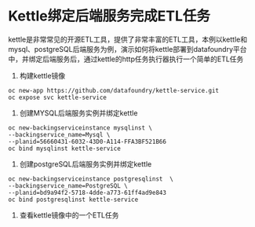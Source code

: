 # Kettle绑定后端服务完成ETL任务
kettle是非常常见的开源ETL工具，提供了非常丰富的ETL工具，本例以kettle和mysql、postgreSQL后端服务为例，演示如何将kettle部署到datafoundry平台中，并绑定后端服务后，通过kettle的http任务执行器执行一个简单的ETL任务
1.  构建kettle镜像
``` 
oc new-app https://github.com/datafoundry/kettle-service.git
oc expose svc kettle-service
``` 
1.  创建MYSQL后端服务实例并绑定kettle
``` 
oc new-backingserviceinstance mysqlinst \
--backingservice_name=Mysql \
--planid=56660431-6032-43D0-A114-FFA3BF521B66
oc bind mysqlinst kettle-service
``` 
1.  创建postgreSQL后端服务实例并绑定kettle
``` 
oc new-backingserviceinstance postgresqlinst  \
--backingservice_name=PostgreSQL \
--planid=bd9a94f2-5718-4dde-a773-61ff4ad9e843
oc bind postgresqlinst kettle-service
```   
1.  查看kettle镜像中的一个ETL任务
